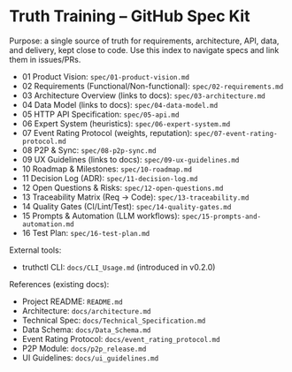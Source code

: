# Truth Training – GitHub Spec Kit

Purpose: a single source of truth for requirements, architecture, API, data, and delivery, kept close to code. Use this index to navigate specs and link them in issues/PRs.

- 01 Product Vision: `spec/01-product-vision.md`
- 02 Requirements (Functional/Non-functional): `spec/02-requirements.md`
- 03 Architecture Overview (links to docs): `spec/03-architecture.md`
- 04 Data Model (links to docs): `spec/04-data-model.md`
- 05 HTTP API Specification: `spec/05-api.md`
- 06 Expert System (heuristics): `spec/06-expert-system.md`
- 07 Event Rating Protocol (weights, reputation): `spec/07-event-rating-protocol.md`
- 08 P2P & Sync: `spec/08-p2p-sync.md`
- 09 UX Guidelines (links to docs): `spec/09-ux-guidelines.md`
- 10 Roadmap & Milestones: `spec/10-roadmap.md`
- 11 Decision Log (ADR): `spec/11-decision-log.md`
- 12 Open Questions & Risks: `spec/12-open-questions.md`
- 13 Traceability Matrix (Req → Code): `spec/13-traceability.md`
- 14 Quality Gates (CI/Lint/Test): `spec/14-quality-gates.md`
- 15 Prompts & Automation (LLM workflows): `spec/15-prompts-and-automation.md`
- 16 Test Plan: `spec/16-test-plan.md`

External tools:
- truthctl CLI: `docs/CLI_Usage.md` (introduced in v0.2.0)

References (existing docs):
- Project README: `README.md`
- Architecture: `docs/architecture.md`
- Technical Spec: `docs/Technical_Specification.md`
- Data Schema: `docs/Data_Schema.md`
- Event Rating Protocol: `docs/event_rating_protocol.md`
- P2P Module: `docs/p2p_release.md`
- UI Guidelines: `docs/ui_guidelines.md`
